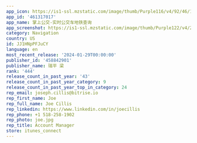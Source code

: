 ```yaml
---
app_icon: https://is1-ssl.mzstatic.com/image/thumb/Purple116/v4/92/46/12/9246129b-63e1-d6cf-6143-d92ab552c8bf/AppIcon-1x_U007emarketing-0-7-0-0-sRGB-85-220.png/1024x1024bb.png
app_id: '461317017'
app_name: 掌上公交-实时公交车地铁查询
app_screenshot: https://is1-ssl.mzstatic.com/image/thumb/Purple122/v4/26/43/ce/2643ce7a-793f-4ed0-e585-29b8ca6556a5/1b510c84-0315-4be4-b965-7e28701d0b29__U5e7f_U544a_U56fe-1242x2688.png/1242x2688bb.png
category: Navigation
country: US
id: JJ1HNpPFJuCY
language: en
most_recent_release: '2024-01-29T00:00:00'
publisher_id: '458842901'
publisher_name: 瑞平 梁
rank: '444'
release_count_in_past_year: '43'
release_count_in_past_year_category: 9
release_count_in_past_year_top_in_category: 24
rep_email: joseph.cillis@bitrise.io
rep_first_name: Joe
rep_full_name: Joe Cillis
rep_linkedin: https://www.linkedin.com/in/joecillis
rep_phone: +1 518-258-1902
rep_photo: joe.jpg
rep_title: Account Manager
store: itunes_connect
---
```

